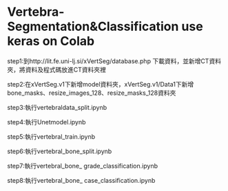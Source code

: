 # Vertebra-Segmentation&Classification use keras on Colab
step1:到http://lit.fe.uni-lj.si/xVertSeg/database.php 下載資料，並新增CT資料夾，將資料及程式碼放進CT資料夾裡

step2:在xVertSeg.v1下新增model資料夾，xVertSeg.v1/Data1下新增bone_masks、resize_images_128、resize_masks_128資料夾

step3:執行vertebraldata_split.ipynb

step4:執行Unetmodel.ipynb

step5:執行vertebral_train.ipynb

step6:執行vertebral_bone_split.ipynb

step7:執行vertebral_bone_ grade_classification.ipynb

step8:執行vertebral_bone_ case_classification.ipynb
